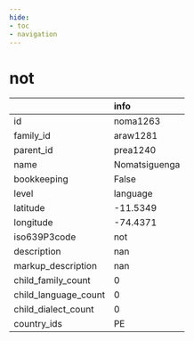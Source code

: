 ```yaml
---
hide:
- toc
- navigation
---
```

# not
|                      | info          |
|:---------------------|:--------------|
| id                   | noma1263      |
| family_id            | araw1281      |
| parent_id            | prea1240      |
| name                 | Nomatsiguenga |
| bookkeeping          | False         |
| level                | language      |
| latitude             | -11.5349      |
| longitude            | -74.4371      |
| iso639P3code         | not           |
| description          | nan           |
| markup_description   | nan           |
| child_family_count   | 0             |
| child_language_count | 0             |
| child_dialect_count  | 0             |
| country_ids          | PE            |